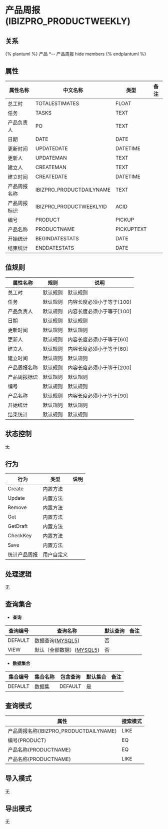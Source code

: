 # 产品周报(IBIZPRO_PRODUCTWEEKLY)

  

## 关系
{% plantuml %}
产品 *-- 产品周报 
hide members
{% endplantuml %}

## 属性

| 属性名称        |    中文名称    | 类型     |  备注  |
| --------   |------------| -----   |  -------- | 
|总工时|TOTALESTIMATES|FLOAT|&nbsp;|
|任务|TASKS|TEXT|&nbsp;|
|产品负责人|PO|TEXT|&nbsp;|
|日期|DATE|DATE|&nbsp;|
|更新时间|UPDATEDATE|DATETIME|&nbsp;|
|更新人|UPDATEMAN|TEXT|&nbsp;|
|建立人|CREATEMAN|TEXT|&nbsp;|
|建立时间|CREATEDATE|DATETIME|&nbsp;|
|产品周报名称|IBIZPRO_PRODUCTDAILYNAME|TEXT|&nbsp;|
|产品周报标识|IBIZPRO_PRODUCTWEEKLYID|ACID|&nbsp;|
|编号|PRODUCT|PICKUP|&nbsp;|
|产品名称|PRODUCTNAME|PICKUPTEXT|&nbsp;|
|开始统计|BEGINDATESTATS|DATE|&nbsp;|
|结束统计|ENDDATESTATS|DATE|&nbsp;|

## 值规则
| 属性名称    | 规则    |  说明  |
| --------   |------------| ----- | 
|总工时|默认规则|默认规则|
|任务|默认规则|内容长度必须小于等于[100]|
|产品负责人|默认规则|内容长度必须小于等于[100]|
|日期|默认规则|默认规则|
|更新时间|默认规则|默认规则|
|更新人|默认规则|内容长度必须小于等于[60]|
|建立人|默认规则|内容长度必须小于等于[60]|
|建立时间|默认规则|默认规则|
|产品周报名称|默认规则|内容长度必须小于等于[200]|
|产品周报标识|默认规则|默认规则|
|编号|默认规则|默认规则|
|产品名称|默认规则|内容长度必须小于等于[90]|
|开始统计|默认规则|默认规则|
|结束统计|默认规则|默认规则|

## 状态控制

无


## 行为
| 行为    | 类型    |  说明  |
| --------   |------------| ----- | 
|Create|内置方法|&nbsp;|
|Update|内置方法|&nbsp;|
|Remove|内置方法|&nbsp;|
|Get|内置方法|&nbsp;|
|GetDraft|内置方法|&nbsp;|
|CheckKey|内置方法|&nbsp;|
|Save|内置方法|&nbsp;|
|统计产品周报|用户自定义|&nbsp;|

## 处理逻辑
无

## 查询集合

* **查询**

| 查询编号 | 查询名称       | 默认查询 |   备注|
| --------  | --------   | --------   | ----- |
|DEFAULT|数据查询([MYSQL5](../../appendix/query_MYSQL5.md#IbizproProductWeekly_Default))|否|&nbsp;|
|VIEW|默认（全部数据）([MYSQL5](../../appendix/query_MYSQL5.md#IbizproProductWeekly_View))|否|&nbsp;|

* **数据集合**

| 集合编号 | 集合名称   |  包含查询  | 默认集合 |   备注|
| --------  | --------   | -------- | --------   | ----- |
|DEFAULT|数据集|DEFAULT|是|&nbsp;|

## 查询模式
| 属性      |    搜索模式     |
| --------   |------------|
|产品周报名称(IBIZPRO_PRODUCTDAILYNAME)|LIKE|
|编号(PRODUCT)|EQ|
|产品名称(PRODUCTNAME)|EQ|
|产品名称(PRODUCTNAME)|LIKE|

## 导入模式
无


## 导出模式
无
